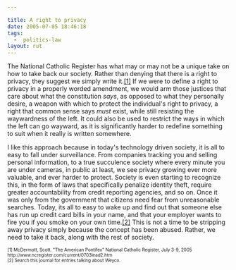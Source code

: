 ```yaml
---

title: A right to privacy
date: 2005-07-05 18:46:18
tags:
  -  politics-law
layout: rut
---
```


<p>The National Catholic Register has what may or may not be a unique take on how to take back our society.  Rather than denying that there is a right to privacy, they suggest we simply write it.<a href="http://www.ncregister.com/current/0703lead2.htm">[1]</a> If we were to define a right to privacy in a properly worded amendment, we would arm those justices that care about what the constitution <em>says</em>, as opposed to what they personally desire, a weapon with which to protect the individual's right to privacy, a right that common sense says <em>must</em> exist, while still resisting the waywardness of the left.  It could also be used to restrict the ways in which the left can go wayward, as it is significantly harder to redefine something to suit when it really is written somewhere.</p>  <p>I like this approach because in today's technology driven society, it is all to easy to fall under surveillance.  From companies tracking you and selling personal information, to a true succulence society where every minute you are under cameras, in public at least, we see privacy growing ever more valuable, and ever harder to protect.  Society is even starting to recognize this, in the form of laws that specifically penalize identity theft, require greater accountability from credit reporting agencies, and so on. Once it was only from the government that citizens need fear from unreasonable searches.  Today, its all to easy to wake up and find out that someone else has run up credit card bills in your name, and that your employer wants to fire you if you smoke on your own time.<a href="./index.php?s=Weyco">[2]</a> This is not a time to be stripping away privacy simply because the concept has been abused. Rather, we need to take it back, along with the rest of society.</p>  <font size="-2"> [1] McDermott, Scott.  "The American Pontifex" National Catholic Register, July 3-9, 2005 http://www.ncregister.com/current/0703lead2.htm <br  /> [2] Search this journal for entries talking about Weyco.  </font>


